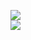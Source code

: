 [![](https://img.shields.io/badge/Made%20With-Github%20Spray-lightgrey.svg?style=for-the-badge&logo=github)](https://github.com/Annihil/github-spray#18952)  
[![](https://i.imgur.com/2DrTn0Z.gif)](https://github.com/Annihil/github-spray)